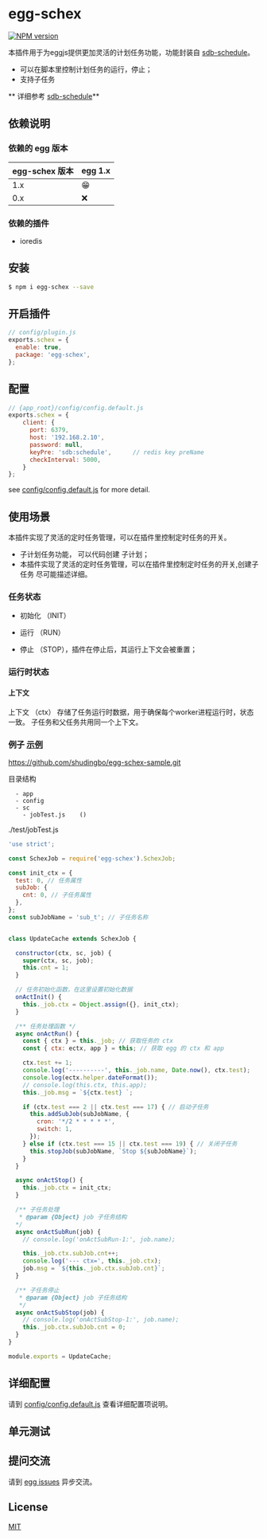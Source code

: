 # egg-schex

[![NPM version][npm-image]][npm-url]


[npm-image]: https://img.shields.io/npm/v/egg-schex.svg?style=flat-square
[npm-url]: https://npmjs.org/package/egg-schex
[sdb-schedule]: https://github.com/shudingbo/sdb-schedule#API
[sample]: https://github.com/shudingbo/egg-schex-sample.git

本插件用于为eggjs提供更加灵活的计划任务功能，功能封装自 [sdb-schedule][sdb-schedule]。
* 可以在脚本里控制计划任务的运行，停止；
* 支持子任务

** 详细参考 [sdb-schedule][sdb-schedule]**

## 依赖说明

### 依赖的 egg 版本

egg-schex 版本 | egg 1.x
--- | ---
1.x | 😁
0.x | ❌

### 依赖的插件

- ioredis

## 安装

```bash
$ npm i egg-schex --save
```

## 开启插件

```js
// config/plugin.js
exports.schex = {
  enable: true,
  package: 'egg-schex',
};
```
## 配置

```js
// {app_root}/config/config.default.js
exports.schex = {
    client: {
      port: 6379,
      host: '192.168.2.10',
      password: null,
      keyPre: 'sdb:schedule',      // redis key preName
      checkInterval: 5000,
    }
};

```

see [config/config.default.js](config/config.default.js) for more detail.
## 使用场景
本插件实现了灵活的定时任务管理，可以在插件里控制定时任务的开关。
- 子计划任务功能， 可以代码创建 子计划；
- 本插件实现了灵活的定时任务管理，可以在插件里控制定时任务的开关,创建子任务
尽可能描述详细。


### 任务状态
- 初始化 （INIT）

- 运行 （RUN）

- 停止 （STOP），插件在停止后，其运行上下文会被重置；

### 运行时状态
#### 上下文
上下文 （ctx） 存储了任务运行时数据，用于确保每个worker进程运行时，状态一致。 子任务和父任务共用同一个上下文。


### 例子 [示例][sample]
https://github.com/shudingbo/egg-schex-sample.git

目录结构
```
  - app
  - config
  - sc
    - jobTest.js    ()
```
./test/jobTest.js
``` js
'use strict';

const SchexJob = require('egg-schex').SchexJob;

const init_ctx = {
  test: 0, // 任务属性
  subJob: {
    cnt: 0, // 子任务属性
  },
};
const subJobName = 'sub_t'; // 子任务名称


class UpdateCache extends SchexJob {

  constructor(ctx, sc, job) {
    super(ctx, sc, job);
    this.cnt = 1;
  }

  // 任务初始化函数，在这里设置初始化数据
  onActInit() {
    this._job.ctx = Object.assign({}, init_ctx);
  }

  /** 任务处理函数 */
  async onActRun() {
    const { ctx } = this._job; // 获取任务的 ctx
    const { ctx: ectx, app } = this; // 获取 egg 的 ctx 和 app

    ctx.test += 1;
    console.log('----------', this._job.name, Date.now(), ctx.test);
    console.log(ectx.helper.dateFormat());
    // console.log(this.ctx, this.app);
    this._job.msg = `${ctx.test} `;

    if (ctx.test === 2 || ctx.test === 17) { // 启动子任务
      this.addSubJob(subJobName, {
        cron: '*/2 * * * * *',
        switch: 1,
      });
    } else if (ctx.test === 15 || ctx.test === 19) { // 关闭子任务
      this.stopJob(subJobName, `Stop ${subJobName}`);
    }
  }

  async onActStop() {
    this._job.ctx = init_ctx;
  }

  /** 子任务处理
   * @param {Object} job 子任务结构
  */
  async onActSubRun(job) {
    // console.log('onActSubRun-1:', job.name);

    this._job.ctx.subJob.cnt++;
    console.log('--- ctx=', this._job.ctx);
    job.msg = `${this._job.ctx.subJob.cnt}`;
  }

  /** 子任务停止
   * @param {Object} job 子任务结构
   */
  async onActSubStop(job) {
    // console.log('onActSubStop-1:', job.name);
    this._job.ctx.subJob.cnt = 0;
  }
}

module.exports = UpdateCache;


```


## 详细配置

请到 [config/config.default.js](config/config.default.js) 查看详细配置项说明。

## 单元测试

<!-- 描述如何在单元测试中使用此插件，例如 schedule 如何触发。无则省略。-->

## 提问交流

请到 [egg issues](https://github.com/eggjs/egg/issues) 异步交流。

## License

[MIT](LICENSE)
